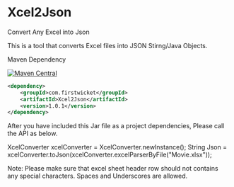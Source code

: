 # Xcel2Json
Convert Any Excel into Json

This is a tool that converts Excel files into JSON Stirng/Java Objects.

Maven Dependency

[![Maven Central](https://maven-badges.herokuapp.com/maven-central/cz.jirutka.rsql/rsql-parser/badge.svg)](http://search.maven.org/#artifactdetails%7Ccom.firstwicket%7CXcel2Json%7C1.0.1%7Cpom)

```xml
<dependency>
    <groupId>com.firstwicket</groupId>
    <artifactId>Xcel2Json</artifactId>
    <version>1.0.1</version>
</dependency>
```

After you have included this Jar file as a project dependencies, Please call the API as below.

  XcelConverter xcelConverter = XcelConverter.newInstance();
  String Json = xcelConverter.toJson(xcelConverter.excelParserByFile("Movie.xlsx"));


Note: Please make sure that excel sheet header row should not contains any special characters. Spaces and Underscores are allowed.
